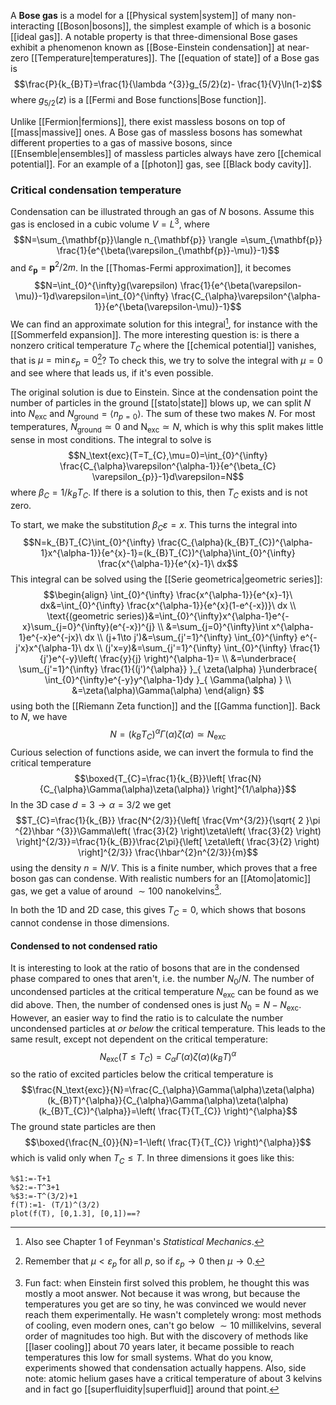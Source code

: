 A **Bose gas** is a model for a [[Physical system|system]] of many non-interacting [[Boson|bosons]], the simplest example of which is a bosonic [[ideal gas]]. A notable property is that three-dimensional Bose gases exhibit a phenomenon known as [[Bose-Einstein condensation]] at near-zero [[Temperature|temperatures]]. The [[equation of state]] of a Bose gas is
$$\frac{P}{k_{B}T}=\frac{1}{\lambda ^{3}}g_{5/2}(z)- \frac{1}{V}\ln(1-z)$$
where $g_{5/2}(z)$ is a [[Fermi and Bose functions|Bose function]].

Unlike [[Fermion|fermions]], there exist massless bosons on top of [[mass|massive]] ones. A Bose gas of massless bosons has somewhat different properties to a gas of massive bosons, since [[Ensemble|ensembles]] of massless particles always have zero [[chemical potential]]. For an example of a [[photon]] gas, see [[Black body cavity]].
### Critical condensation temperature
Condensation can be illustrated through an gas of $N$ bosons. Assume this gas is enclosed in a cubic volume $V=L^{3}$, where
$$N=\sum_{\mathbf{p}}\langle n_{\mathbf{p}} \rangle =\sum_{\mathbf{p}} \frac{1}{e^{\beta(\varepsilon_{\mathbf{p}}-\mu)}-1}$$
and $\varepsilon_{\mathbf{p}}=\mathbf{p}^{2}/2m$. In the [[Thomas-Fermi approximation]], it becomes
$$N=\int_{0}^{\infty}g(\varepsilon) \frac{1}{e^{\beta(\varepsilon-\mu)}-1}d\varepsilon=\int_{0}^{\infty} \frac{C_{\alpha}\varepsilon^{\alpha-1}}{e^{\beta(\varepsilon-\mu)}-1}$$
We can find an approximate solution for this integral[^1], for instance with the [[Sommerfeld expansion]]. The more interesting question is:  is there a nonzero critical temperature $T_{C}$ where the [[chemical potential]] vanishes, that is $\mu=\min\varepsilon_{p}=0$[^2]? To check this, we try to solve the integral with $\mu=0$ and see where that leads us, if it's even possible.

The original solution is due to Einstein. Since at the condensation point the number of particles in the ground [[stato|state]] blows up, we can split $N$ into $N_\text{exc}$ and $N_\text{ground}=\langle n_{p=0} \rangle$. The sum of these two makes $N$. For most temperatures, $N_\text{ground}\simeq0$ and $\text{N}_\text{exc}\simeq N$, which is why this split makes little sense in most conditions. The integral to solve is
$$N_\text{exc}(T=T_{C},\mu=0)=\int_{0}^{\infty} \frac{C_{\alpha}\varepsilon^{\alpha-1}}{e^{\beta_{C} \varepsilon_{p}}-1}d\varepsilon=N$$
where $\beta_{C}=1/k_{B}T_{C}$. If there is a solution to this, then $T_{C}$ exists and is not zero.

To start, we make the substitution $\beta_{C}\varepsilon=x$. This turns the integral into
$$N=k_{B}T_{C}\int_{0}^{\infty} \frac{C_{\alpha}(k_{B}T_{C})^{\alpha-1}x^{\alpha-1}}{e^{x}-1}=(k_{B}T_{C})^{\alpha}\int_{0}^{\infty} \frac{x^{\alpha-1}}{e^{x}-1}\ dx$$
This integral can be solved using the [[Serie geometrica|geometric series]]:
$$\begin{align}
\int_{0}^{\infty} \frac{x^{\alpha-1}}{e^{x}-1}\ dx&=\int_{0}^{\infty} \frac{x^{\alpha-1}}{e^{x}(1-e^{-x})}\ dx \\
\text{(geometric series)}&=\int_{0}^{\infty}x^{\alpha-1}e^{-x}\sum_{j=0}^{\infty}(e^{-x})^{j} \\
&=\sum_{j=0}^{\infty}\int x^{\alpha-1}e^{-x}e^{-jx}\ dx \\
(j+1\to j')&=\sum_{j'=1}^{\infty} \int_{0}^{\infty} e^{-j'x}x^{\alpha-1}\ dx \\
(j'x=y)&=\sum_{j'=1}^{\infty} \int_{0}^{\infty} \frac{1}{j'}e^{-y}\left( \frac{y}{j} \right)^{\alpha-1}= \\
&=\underbrace{ \sum_{j'=1}^{\infty} \frac{1}{(j')^{\alpha}} }_{ \zeta(\alpha) }\underbrace{ \int_{0}^{\infty}e^{-y}y^{\alpha-1}dy }_{ \Gamma(\alpha) } \\
&=\zeta(\alpha)\Gamma(\alpha)
\end{align} $$
using both the [[Riemann Zeta function]] and the [[Gamma function]]. Back to $N$, we have
$$N=(k_{B}T_{C})^{\alpha}\Gamma(\alpha)\zeta(\alpha)\simeq N_\text{exc}$$
Curious selection of functions aside, we can invert the formula to find the critical temperature
$$\boxed{T_{C}=\frac{1}{k_{B}}\left[ \frac{N}{C_{\alpha}\Gamma(\alpha)\zeta(\alpha)} \right]^{1/\alpha}}$$
In the 3D case $d=3\to \alpha=3/2$ we get
$$T_{C}=\frac{1}{k_{B}} \frac{N^{2/3}}{\left[ \frac{Vm^{3/2}}{\sqrt{ 2 }\pi ^{2}\hbar ^{3}}\Gamma\left( \frac{3}{2} \right)\zeta\left( \frac{3}{2} \right) \right]^{2/3}}=\frac{1}{k_{B}}\frac{2\pi}{\left[ \zeta\left( \frac{3}{2} \right) \right]^{2/3}} \frac{\hbar^{2}n^{2/3}}{m}$$
using the density $n=N/V$. This is a finite number, which proves that a free boson gas can condense. With realistic numbers for an [[Atomo|atomic]] gas, we get a value of around $\sim 100$ nanokelvins[^3].

In both the 1D and 2D case, this gives $T_{C}=0$, which shows that bosons cannot condense in those dimensions.
#### Condensed to not condensed ratio
It is interesting to look at the ratio of bosons that are in the condensed phase compared to ones that aren't, i.e. the number $N_{0}/N$. The number of uncondensed particles at the critical temperature $N_\text{exc}$ can be found as we did above. Then, the number of condensed ones is just $N_{0}=N-N_\text{exc}$. However, an easier way to find the ratio is to calculate the number uncondensed particles at *or below* the critical temperature. This leads to the same result, except not dependent on the critical temperature:
$$N_\text{exc}(T\leq T_{C})=C_{\alpha}\Gamma(\alpha)\zeta(\alpha)(k_{B}T)^{\alpha}$$
so the ratio of excited particles below the critical temperature is
$$\frac{N_\text{exc}}{N}=\frac{C_{\alpha}\Gamma(\alpha)\zeta(\alpha)(k_{B}T)^{\alpha}}{C_{\alpha}\Gamma(\alpha)\zeta(\alpha)(k_{B}T_{C})^{\alpha}}=\left( \frac{T}{T_{C}} \right)^{\alpha}$$
The ground state particles are then
$$\boxed{\frac{N_{0}}{N}=1-\left( \frac{T}{T_{C}} \right)^{\alpha}}$$
which is valid only when $T_{C}\leq T$. In three dimensions it goes like this:
```mathpad
%$1:=-T+1
%$2:=-T^3+1
%$3:=-T^(3/2)+1
f(T):=1- (T/1)^(3/2)
plot(f(T), [0,1.3], [0,1])==?
```


[^1]: Also see Chapter 1 of Feynman's *Statistical Mechanics*.
[^2]: Remember that $\mu <\varepsilon_{p}$ for all $p$, so if $\varepsilon_{p}\to 0$ then $\mu\to 0$.
[^3]: Fun fact: when Einstein first solved this problem, he thought this was mostly a moot answer. Not because it was wrong, but because the temperatures you get are so tiny, he was convinced we would never reach them experimentally. He wasn't completely wrong: most methods of cooling, even modern ones, can't go below $\sim 10$ millikelvins, several order of magnitudes too high. But with the discovery of methods like [[laser cooling]] about 70 years later, it became possible to reach temperatures this low for small systems. What do you know, experiments showed that condensation actually happens. Also, side note: atomic helium gases have a critical temperature of about 3 kelvins and in fact go [[superfluidity|superfluid]] around that point.